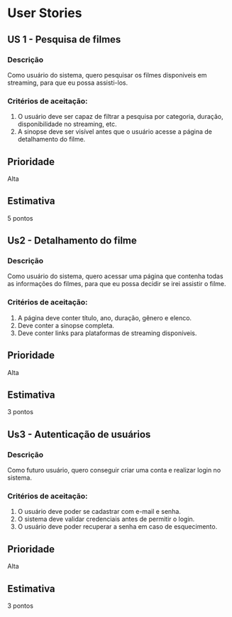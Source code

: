 # User Stories

## US 1 - Pesquisa de filmes

### Descrição
Como usuário do sistema, quero pesquisar os filmes disponiveis em streaming, para que eu possa assisti-los.

###	Critérios de aceitação:
1. O usuário deve ser capaz de filtrar a pesquisa por categoria, duração, disponibilidade no streaming, etc.
2. A sinopse deve ser visível antes que o usuário acesse a página de detalhamento do filme.

## Prioridade
Alta

## Estimativa
5 pontos

## Us2 - Detalhamento do filme

### Descrição
Como usuário do sistema, quero acessar uma página que contenha todas as informações do filmes, para que eu possa decidir se irei assistir o filme.

### Critérios de aceitação:
1. A página deve conter título, ano, duração, gênero e elenco.
2. Deve conter a sinopse completa.
3. Deve conter links para plataformas de streaming disponíveis.

## Prioridade
Alta

## Estimativa
3 pontos
 
## Us3 - Autenticação de usuários
### Descrição
Como futuro usuário, quero conseguir criar uma conta e realizar login no sistema.

### Critérios de aceitação:
1. O usuário deve poder se cadastrar com e-mail e senha.
2. O sistema deve validar credenciais antes de permitir o login.
3. O usuário deve poder recuperar a senha em caso de esquecimento.

## Prioridade
Alta

## Estimativa
3 pontos